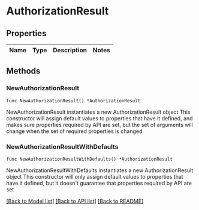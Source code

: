 # AuthorizationResult

## Properties

Name | Type | Description | Notes
------------ | ------------- | ------------- | -------------

## Methods

### NewAuthorizationResult

`func NewAuthorizationResult() *AuthorizationResult`

NewAuthorizationResult instantiates a new AuthorizationResult object
This constructor will assign default values to properties that have it defined,
and makes sure properties required by API are set, but the set of arguments
will change when the set of required properties is changed

### NewAuthorizationResultWithDefaults

`func NewAuthorizationResultWithDefaults() *AuthorizationResult`

NewAuthorizationResultWithDefaults instantiates a new AuthorizationResult object
This constructor will only assign default values to properties that have it defined,
but it doesn't guarantee that properties required by API are set


[[Back to Model list]](../README.md#documentation-for-models) [[Back to API list]](../README.md#documentation-for-api-endpoints) [[Back to README]](../README.md)


